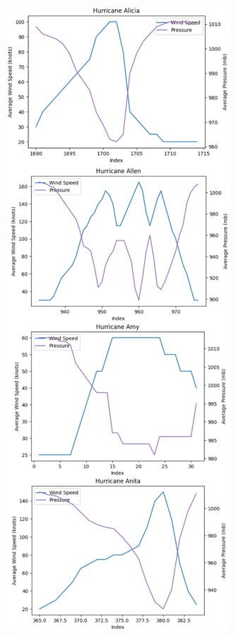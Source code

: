  <img align="left" src="/assets/HurricaneAlicia.png">
 
 <img align="right" src="/assets/HurricaneAllen.png">

 <img align="left" src="/assets/HurricaneAmy.png">
 
 <img align="right" src="/assets/HurricaneAnita.png">
